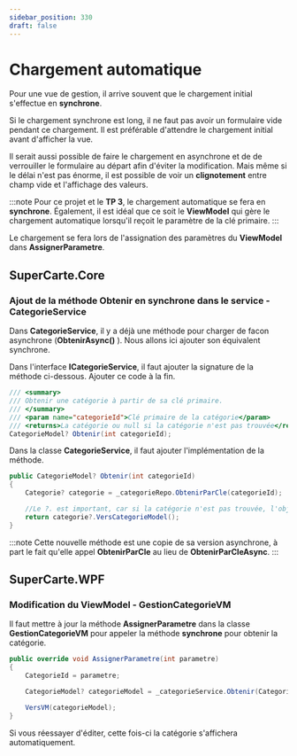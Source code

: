 ```yaml
---
sidebar_position: 330
draft: false
---
```


# Chargement automatique

Pour une vue de gestion, il arrive souvent que le chargement initial s'effectue en **synchrone**.

Si le chargement synchrone est long, il ne faut pas avoir un formulaire vide pendant ce chargement. Il est préférable d'attendre le chargement initial avant d'afficher la vue. 

Il serait aussi possible de faire le chargement en asynchrone et de de verrouiller le formulaire au départ afin d'éviter la modification. Mais même si le délai n'est pas énorme, il est possible de voir un **clignotement** entre champ vide et l'affichage des valeurs.

:::note
Pour ce projet et le **TP 3**, le chargement automatique se fera en **synchrone**. Également, il est idéal que ce soit le **ViewModel** qui gère le chargement automatique lorsqu'il reçoit le paramètre de la clé primaire.
:::

Le chargement se fera lors de l'assignation des paramètres du **ViewModel** dans **AssignerParametre**.

## SuperCarte.Core

### Ajout de la méthode Obtenir en synchrone dans le service - CategorieService

Dans **CategorieService**, il y a déjà une méthode pour charger de facon asynchrone (**ObtenirAsync()** ). Nous allons ici ajouter son équivalent synchrone. 

Dans l'interface **ICategorieService**, il faut ajouter la signature de la méthode ci-dessous. Ajouter ce code à la fin. 

```csharp showLineNumbers
/// <summary>
/// Obtenir une catégorie à partir de sa clé primaire.
/// </summary>
/// <param name="categorieId">Clé primaire de la catégorie</param>
/// <returns>La catégorie ou null si la catégorie n'est pas trouvée</returns>
CategorieModel? Obtenir(int categorieId);
```

Dans la classe **CategorieService**, il faut ajouter l'implémentation de la méthode.

```csharp showLineNumbers
public CategorieModel? Obtenir(int categorieId)
{
    Categorie? categorie = _categorieRepo.ObtenirParCle(categorieId);

    //Le ?. est important, car si la catégorie n'est pas trouvée, l'objet sera null
    return categorie?.VersCategorieModel();
}
```

:::note
Cette nouvelle méthode est une copie de sa version asynchrone, à part le fait qu'elle appel **ObtenirParCle** au lieu de **ObtenirParCleAsync**.
:::


## SuperCarte.WPF

### Modification du ViewModel - GestionCategorieVM 

Il faut mettre à jour la méthode **AssignerParametre** dans la classe **GestionCategorieVM** pour appeler la méthode **synchrone** pour obtenir la catégorie.

```csharp showLineNumbers
public override void AssignerParametre(int parametre)
{
    CategorieId = parametre;

    CategorieModel? categorieModel = _categorieService.Obtenir(CategorieId);

    VersVM(categorieModel);
}
```

Si vous réessayer d'éditer, cette fois-ci la catégorie s'affichera automatiquement. 

